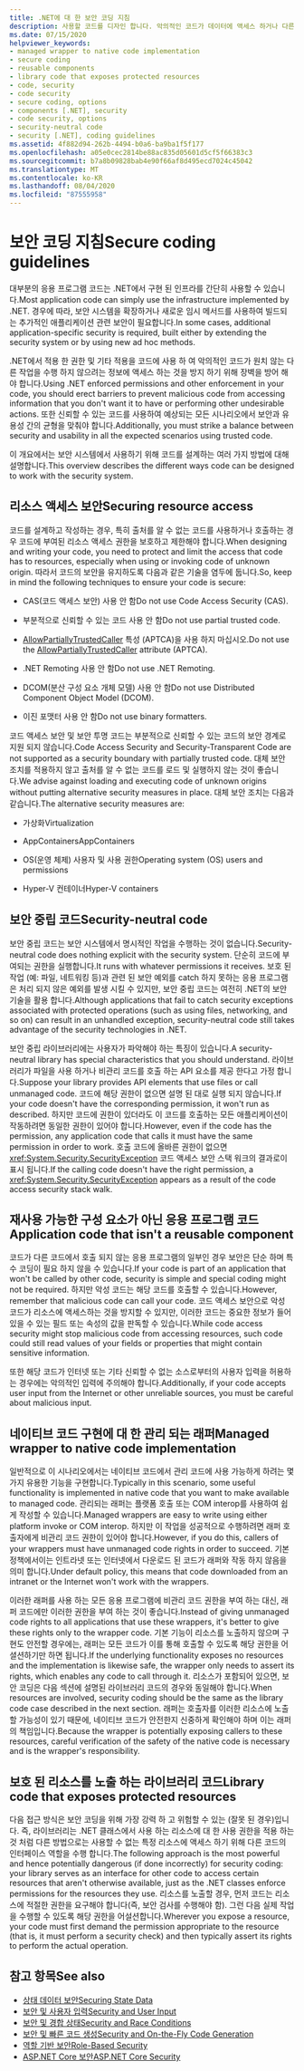 ```yaml
---
title: .NET에 대 한 보안 코딩 지침
description: 사용할 코드를 디자인 합니다. 악의적인 코드가 데이터에 액세스 하거나 다른 작업을 수행 하지 못하도록 하는 데 도움이 되는 순 적용 권한 및 기타 적용.
ms.date: 07/15/2020
helpviewer_keywords:
- managed wrapper to native code implementation
- secure coding
- reusable components
- library code that exposes protected resources
- code, security
- code security
- secure coding, options
- components [.NET], security
- code security, options
- security-neutral code
- security [.NET], coding guidelines
ms.assetid: 4f882d94-262b-4494-b0a6-ba9ba1f5f177
ms.openlocfilehash: a05e0cec2814be88ac835d05601d5cf5f66383c3
ms.sourcegitcommit: b7a8b09828bab4e90f66af8d495ecd7024c45042
ms.translationtype: MT
ms.contentlocale: ko-KR
ms.lasthandoff: 08/04/2020
ms.locfileid: "87555958"
---
```

# <a name="secure-coding-guidelines"></a><span data-ttu-id="b5a4d-103">보안 코딩 지침</span><span class="sxs-lookup"><span data-stu-id="b5a4d-103">Secure coding guidelines</span></span>

<span data-ttu-id="b5a4d-104">대부분의 응용 프로그램 코드는 .NET에서 구현 된 인프라를 간단히 사용할 수 있습니다.</span><span class="sxs-lookup"><span data-stu-id="b5a4d-104">Most application code can simply use the infrastructure implemented by .NET.</span></span> <span data-ttu-id="b5a4d-105">경우에 따라, 보안 시스템을 확장하거나 새로운 임시 메서드를 사용하여 빌드되는 추가적인 애플리케이션 관련 보안이 필요합니다.</span><span class="sxs-lookup"><span data-stu-id="b5a4d-105">In some cases, additional application-specific security is required, built either by extending the security system or by using new ad hoc methods.</span></span>

<span data-ttu-id="b5a4d-106">.NET에서 적용 한 권한 및 기타 적용을 코드에 사용 하 여 악의적인 코드가 원치 않는 다른 작업을 수행 하지 않으려는 정보에 액세스 하는 것을 방지 하기 위해 장벽을 방어 해야 합니다.</span><span class="sxs-lookup"><span data-stu-id="b5a4d-106">Using .NET enforced permissions and other enforcement in your code, you should erect barriers to prevent malicious code from accessing information that you don't want it to have or performing other undesirable actions.</span></span> <span data-ttu-id="b5a4d-107">또한 신뢰할 수 있는 코드를 사용하여 예상되는 모든 시나리오에서 보안과 유용성 간의 균형을 맞춰야 합니다.</span><span class="sxs-lookup"><span data-stu-id="b5a4d-107">Additionally, you must strike a balance between security and usability in all the expected scenarios using trusted code.</span></span>

<span data-ttu-id="b5a4d-108">이 개요에서는 보안 시스템에서 사용하기 위해 코드를 설계하는 여러 가지 방법에 대해 설명합니다.</span><span class="sxs-lookup"><span data-stu-id="b5a4d-108">This overview describes the different ways code can be designed to work with the security system.</span></span>

## <a name="securing-resource-access"></a><span data-ttu-id="b5a4d-109">리소스 액세스 보안</span><span class="sxs-lookup"><span data-stu-id="b5a4d-109">Securing resource access</span></span>

<span data-ttu-id="b5a4d-110">코드를 설계하고 작성하는 경우, 특히 출처를 알 수 없는 코드를 사용하거나 호출하는 경우 코드에 부여된 리소스 액세스 권한을 보호하고 제한해야 합니다.</span><span class="sxs-lookup"><span data-stu-id="b5a4d-110">When designing and writing your code, you need to protect and limit the access that code has to resources, especially when using or invoking code of unknown origin.</span></span> <span data-ttu-id="b5a4d-111">따라서 코드의 보안을 유지하도록 다음과 같은 기술을 염두에 둡니다.</span><span class="sxs-lookup"><span data-stu-id="b5a4d-111">So, keep in mind the following techniques to ensure your code is secure:</span></span>

- <span data-ttu-id="b5a4d-112">CAS(코드 액세스 보안) 사용 안 함</span><span class="sxs-lookup"><span data-stu-id="b5a4d-112">Do not use Code Access Security (CAS).</span></span>

- <span data-ttu-id="b5a4d-113">부분적으로 신뢰할 수 있는 코드 사용 안 함</span><span class="sxs-lookup"><span data-stu-id="b5a4d-113">Do not use partial trusted code.</span></span>

- <span data-ttu-id="b5a4d-114">[AllowPartiallyTrustedCaller](xref:System.Security.AllowPartiallyTrustedCallersAttribute) 특성 (APTCA)을 사용 하지 마십시오.</span><span class="sxs-lookup"><span data-stu-id="b5a4d-114">Do not use the [AllowPartiallyTrustedCaller](xref:System.Security.AllowPartiallyTrustedCallersAttribute) attribute (APTCA).</span></span>

- <span data-ttu-id="b5a4d-115">.NET Remoting 사용 안 함</span><span class="sxs-lookup"><span data-stu-id="b5a4d-115">Do not use .NET Remoting.</span></span>

- <span data-ttu-id="b5a4d-116">DCOM(분산 구성 요소 개체 모델) 사용 안 함</span><span class="sxs-lookup"><span data-stu-id="b5a4d-116">Do not use Distributed Component Object Model (DCOM).</span></span>

- <span data-ttu-id="b5a4d-117">이진 포맷터 사용 안 함</span><span class="sxs-lookup"><span data-stu-id="b5a4d-117">Do not use binary formatters.</span></span>

<span data-ttu-id="b5a4d-118">코드 액세스 보안 및 보안 투명 코드는 부분적으로 신뢰할 수 있는 코드의 보안 경계로 지원 되지 않습니다.</span><span class="sxs-lookup"><span data-stu-id="b5a4d-118">Code Access Security and Security-Transparent Code are not supported as a security boundary with partially trusted code.</span></span> <span data-ttu-id="b5a4d-119">대체 보안 조치를 적용하지 않고 출처를 알 수 없는 코드를 로드 및 실행하지 않는 것이 좋습니다.</span><span class="sxs-lookup"><span data-stu-id="b5a4d-119">We advise against loading and executing code of unknown origins without putting alternative security measures in place.</span></span> <span data-ttu-id="b5a4d-120">대체 보안 조치는 다음과 같습니다.</span><span class="sxs-lookup"><span data-stu-id="b5a4d-120">The alternative security measures are:</span></span>

- <span data-ttu-id="b5a4d-121">가상화</span><span class="sxs-lookup"><span data-stu-id="b5a4d-121">Virtualization</span></span>

- <span data-ttu-id="b5a4d-122">AppContainers</span><span class="sxs-lookup"><span data-stu-id="b5a4d-122">AppContainers</span></span>

- <span data-ttu-id="b5a4d-123">OS(운영 체제) 사용자 및 사용 권한</span><span class="sxs-lookup"><span data-stu-id="b5a4d-123">Operating system (OS) users and permissions</span></span>

- <span data-ttu-id="b5a4d-124">Hyper-V 컨테이너</span><span class="sxs-lookup"><span data-stu-id="b5a4d-124">Hyper-V containers</span></span>

## <a name="security-neutral-code"></a><span data-ttu-id="b5a4d-125">보안 중립 코드</span><span class="sxs-lookup"><span data-stu-id="b5a4d-125">Security-neutral code</span></span>

<span data-ttu-id="b5a4d-126">보안 중립 코드는 보안 시스템에서 명시적인 작업을 수행하는 것이 없습니다.</span><span class="sxs-lookup"><span data-stu-id="b5a4d-126">Security-neutral code does nothing explicit with the security system.</span></span> <span data-ttu-id="b5a4d-127">단순히 코드에 부여되는 권한을 실행합니다.</span><span class="sxs-lookup"><span data-stu-id="b5a4d-127">It runs with whatever permissions it receives.</span></span> <span data-ttu-id="b5a4d-128">보호 된 작업 (예: 파일, 네트워킹 등)과 관련 된 보안 예외를 catch 하지 못하는 응용 프로그램은 처리 되지 않은 예외를 발생 시킬 수 있지만, 보안 중립 코드는 여전히 .NET의 보안 기술을 활용 합니다.</span><span class="sxs-lookup"><span data-stu-id="b5a4d-128">Although applications that fail to catch security exceptions associated with protected operations (such as using files, networking, and so on) can result in an unhandled exception, security-neutral code still takes advantage of the security technologies in .NET.</span></span>

<span data-ttu-id="b5a4d-129">보안 중립 라이브러리에는 사용자가 파악해야 하는 특징이 있습니다.</span><span class="sxs-lookup"><span data-stu-id="b5a4d-129">A security-neutral library has special characteristics that you should understand.</span></span> <span data-ttu-id="b5a4d-130">라이브러리가 파일을 사용 하거나 비관리 코드를 호출 하는 API 요소를 제공 한다고 가정 합니다.</span><span class="sxs-lookup"><span data-stu-id="b5a4d-130">Suppose your library provides API elements that use files or call unmanaged code.</span></span> <span data-ttu-id="b5a4d-131">코드에 해당 권한이 없으면 설명 된 대로 실행 되지 않습니다.</span><span class="sxs-lookup"><span data-stu-id="b5a4d-131">If your code doesn't have the corresponding permission, it won't run as described.</span></span> <span data-ttu-id="b5a4d-132">하지만 코드에 권한이 있더라도 이 코드를 호출하는 모든 애플리케이션이 작동하려면 동일한 권한이 있어야 합니다.</span><span class="sxs-lookup"><span data-stu-id="b5a4d-132">However, even if the code has the permission, any application code that calls it must have the same permission in order to work.</span></span> <span data-ttu-id="b5a4d-133">호출 코드에 올바른 권한이 없으면 <xref:System.Security.SecurityException> 코드 액세스 보안 스택 워크의 결과로이 표시 됩니다.</span><span class="sxs-lookup"><span data-stu-id="b5a4d-133">If the calling code doesn't have the right permission, a <xref:System.Security.SecurityException> appears as a result of the code access security stack walk.</span></span>

## <a name="application-code-that-isnt-a-reusable-component"></a><span data-ttu-id="b5a4d-134">재사용 가능한 구성 요소가 아닌 응용 프로그램 코드</span><span class="sxs-lookup"><span data-stu-id="b5a4d-134">Application code that isn't a reusable component</span></span>

<span data-ttu-id="b5a4d-135">코드가 다른 코드에서 호출 되지 않는 응용 프로그램의 일부인 경우 보안은 단순 하며 특수 코딩이 필요 하지 않을 수 있습니다.</span><span class="sxs-lookup"><span data-stu-id="b5a4d-135">If your code is part of an application that won't be called by other code, security is simple and special coding might not be required.</span></span> <span data-ttu-id="b5a4d-136">하지만 악성 코드는 해당 코드를 호출할 수 있습니다.</span><span class="sxs-lookup"><span data-stu-id="b5a4d-136">However, remember that malicious code can call your code.</span></span> <span data-ttu-id="b5a4d-137">코드 액세스 보안으로 악성 코드가 리소스에 액세스하는 것을 방지할 수 있지만, 이러한 코드는 중요한 정보가 들어 있을 수 있는 필드 또는 속성의 값을 판독할 수 있습니다.</span><span class="sxs-lookup"><span data-stu-id="b5a4d-137">While code access security might stop malicious code from accessing resources, such code could still read values of your fields or properties that might contain sensitive information.</span></span>

<span data-ttu-id="b5a4d-138">또한 해당 코드가 인터넷 또는 기타 신뢰할 수 없는 소스로부터의 사용자 입력을 허용하는 경우에는 악의적인 입력에 주의해야 합니다.</span><span class="sxs-lookup"><span data-stu-id="b5a4d-138">Additionally, if your code accepts user input from the Internet or other unreliable sources, you must be careful about malicious input.</span></span>

## <a name="managed-wrapper-to-native-code-implementation"></a><span data-ttu-id="b5a4d-139">네이티브 코드 구현에 대 한 관리 되는 래퍼</span><span class="sxs-lookup"><span data-stu-id="b5a4d-139">Managed wrapper to native code implementation</span></span>

<span data-ttu-id="b5a4d-140">일반적으로 이 시나리오에서는 네이티브 코드에서 관리 코드에 사용 가능하게 하려는 몇 가지 유용한 기능을 구현합니다.</span><span class="sxs-lookup"><span data-stu-id="b5a4d-140">Typically in this scenario, some useful functionality is implemented in native code that you want to make available to managed code.</span></span> <span data-ttu-id="b5a4d-141">관리되는 래퍼는 플랫폼 호출 또는 COM interop를 사용하여 쉽게 작성할 수 있습니다.</span><span class="sxs-lookup"><span data-stu-id="b5a4d-141">Managed wrappers are easy to write using either platform invoke or COM interop.</span></span> <span data-ttu-id="b5a4d-142">하지만 이 작업을 성공적으로 수행하려면 래퍼 호출자에게 비관리 코드 권한이 있어야 합니다.</span><span class="sxs-lookup"><span data-stu-id="b5a4d-142">However, if you do this, callers of your wrappers must have unmanaged code rights in order to succeed.</span></span> <span data-ttu-id="b5a4d-143">기본 정책에서이는 인트라넷 또는 인터넷에서 다운로드 된 코드가 래퍼와 작동 하지 않음을 의미 합니다.</span><span class="sxs-lookup"><span data-stu-id="b5a4d-143">Under default policy, this means that code downloaded from an intranet or the Internet won't work with the wrappers.</span></span>

<span data-ttu-id="b5a4d-144">이러한 래퍼를 사용 하는 모든 응용 프로그램에 비관리 코드 권한을 부여 하는 대신, 래퍼 코드에만 이러한 권한을 부여 하는 것이 좋습니다.</span><span class="sxs-lookup"><span data-stu-id="b5a4d-144">Instead of giving unmanaged code rights to all applications that use these wrappers, it's better to give these rights only to the wrapper code.</span></span> <span data-ttu-id="b5a4d-145">기본 기능이 리소스를 노출하지 않으며 구현도 안전할 경우에는, 래퍼는 모든 코드가 이를 통해 호출할 수 있도록 해당 권한을 어셜션하기만 하면 됩니다.</span><span class="sxs-lookup"><span data-stu-id="b5a4d-145">If the underlying functionality exposes no resources and the implementation is likewise safe, the wrapper only needs to assert its rights, which enables any code to call through it.</span></span> <span data-ttu-id="b5a4d-146">리소스가 포함되어 있으면, 보안 코딩은 다음 섹션에 설명된 라이브러리 코드의 경우와 동일해야 합니다.</span><span class="sxs-lookup"><span data-stu-id="b5a4d-146">When resources are involved, security coding should be the same as the library code case described in the next section.</span></span> <span data-ttu-id="b5a4d-147">래퍼는 호출자를 이러한 리소스에 노출할 가능성이 있기 때문에, 네이티브 코드가 안전한지 신중하게 확인해야 하며 이는 래퍼의 책임입니다.</span><span class="sxs-lookup"><span data-stu-id="b5a4d-147">Because the wrapper is potentially exposing callers to these resources, careful verification of the safety of the native code is necessary and is the wrapper's responsibility.</span></span>

## <a name="library-code-that-exposes-protected-resources"></a><span data-ttu-id="b5a4d-148">보호 된 리소스를 노출 하는 라이브러리 코드</span><span class="sxs-lookup"><span data-stu-id="b5a4d-148">Library code that exposes protected resources</span></span>

<span data-ttu-id="b5a4d-149">다음 접근 방식은 보안 코딩을 위해 가장 강력 하 고 위험할 수 있는 (잘못 된 경우)입니다. 즉, 라이브러리는 .NET 클래스에서 사용 하는 리소스에 대 한 사용 권한을 적용 하는 것 처럼 다른 방법으로는 사용할 수 없는 특정 리소스에 액세스 하기 위해 다른 코드의 인터페이스 역할을 수행 합니다.</span><span class="sxs-lookup"><span data-stu-id="b5a4d-149">The following approach is the most powerful and hence potentially dangerous (if done incorrectly) for security coding: your library serves as an interface for other code to access certain resources that aren't otherwise available, just as the .NET classes enforce permissions for the resources they use.</span></span> <span data-ttu-id="b5a4d-150">리소스를 노출할 경우, 먼저 코드는 리소스에 적절한 권한을 요구해야 합니다(즉, 보안 검사를 수행해야 함). 그런 다음 실제 작업을 수행할 수 있도록 해당 권한을 어설션합니다.</span><span class="sxs-lookup"><span data-stu-id="b5a4d-150">Wherever you expose a resource, your code must first demand the permission appropriate to the resource (that is, it must perform a security check) and then typically assert its rights to perform the actual operation.</span></span>

## <a name="see-also"></a><span data-ttu-id="b5a4d-151">참고 항목</span><span class="sxs-lookup"><span data-stu-id="b5a4d-151">See also</span></span>

- [<span data-ttu-id="b5a4d-152">상태 데이터 보안</span><span class="sxs-lookup"><span data-stu-id="b5a4d-152">Securing State Data</span></span>](securing-state-data.md)
- [<span data-ttu-id="b5a4d-153">보안 및 사용자 입력</span><span class="sxs-lookup"><span data-stu-id="b5a4d-153">Security and User Input</span></span>](security-and-user-input.md)
- [<span data-ttu-id="b5a4d-154">보안 및 경합 상태</span><span class="sxs-lookup"><span data-stu-id="b5a4d-154">Security and Race Conditions</span></span>](security-and-race-conditions.md)
- [<span data-ttu-id="b5a4d-155">보안 및 빠른 코드 생성</span><span class="sxs-lookup"><span data-stu-id="b5a4d-155">Security and On-the-Fly Code Generation</span></span>](security-and-on-the-fly-code-generation.md)
- [<span data-ttu-id="b5a4d-156">역할 기반 보안</span><span class="sxs-lookup"><span data-stu-id="b5a4d-156">Role-Based Security</span></span>](role-based-security.md)
- [<span data-ttu-id="b5a4d-157">ASP.NET Core 보안</span><span class="sxs-lookup"><span data-stu-id="b5a4d-157">ASP.NET Core Security</span></span>](/aspnet/core/security/)
